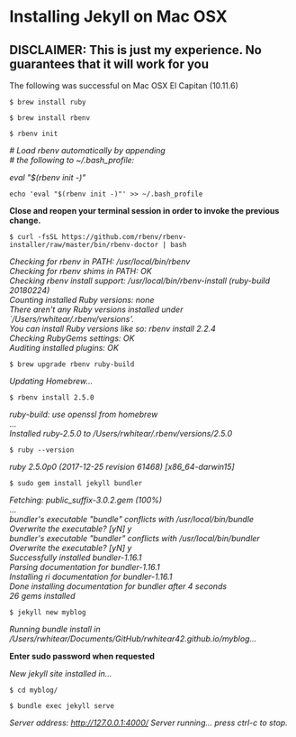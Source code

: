 # Installing Jekyll on Mac OSX

## **DISCLAIMER:** This is just my experience. No guarantees that it will work for you

The following was successful on Mac OSX El Capitan (10.11.6)

```$ brew install ruby```

```$ brew install rbenv```

```$ rbenv init```

_\# Load rbenv automatically by appending<br/>_
_\# the following to ~/.bash_profile:_

_eval "$(rbenv init -)"_


```echo 'eval "$(rbenv init -)"' >> ~/.bash_profile```

**Close and reopen your terminal session in order to invoke the previous change.**

```$ curl -fsSL https://github.com/rbenv/rbenv-installer/raw/master/bin/rbenv-doctor | bash```

_Checking for rbenv in PATH:  /usr/local/bin/rbenv_<br/>
_Checking for rbenv shims in PATH: OK<br/>_
_Checking rbenv install support: /usr/local/bin/rbenv-install (ruby-build 20180224)<br/>_
_Counting installed Ruby versions: none<br/>_
  _There aren't any Ruby versions installed under `/Users/rwhitear/.rbenv/versions'.<br/>_
  _You can install Ruby versions like so: rbenv install 2.2.4<br/>_
_Checking RubyGems settings: OK<br/>_
_Auditing installed plugins: OK_

```$ brew upgrade rbenv ruby-build```

_Updating Homebrew..._

```$ rbenv install 2.5.0```

_ruby-build: use openssl from homebrew_<br/>
...<br/>
_Installed ruby-2.5.0 to /Users/rwhitear/.rbenv/versions/2.5.0_

```$ ruby --version```

_ruby 2.5.0p0 (2017-12-25 revision 61468) [x86_64-darwin15]_

```$ sudo gem install jekyll bundler```

_Fetching: public_suffix-3.0.2.gem (100%)_<br/>
...<br/>
_bundler's executable "bundle" conflicts with /usr/local/bin/bundle_<br/>
_Overwrite the executable? [yN]  y_<br/>
_bundler's executable "bundler" conflicts with /usr/local/bin/bundler_<br/>
_Overwrite the executable? [yN]  y_<br/>
_Successfully installed bundler-1.16.1_<br/>
_Parsing documentation for bundler-1.16.1_<br/>
_Installing ri documentation for bundler-1.16.1_<br/>
_Done installing documentation for bundler after 4 seconds_<br/>
_26 gems installed_

```$ jekyll new myblog```

_Running bundle install in /Users/rwhitear/Documents/GitHub/rwhitear42.github.io/myblog..._

**Enter sudo password when requested**

_New jekyll site installed in..._

```$ cd myblog/```

```$ bundle exec jekyll serve```

_Server address: http://127.0.0.1:4000/_
_Server running... press ctrl-c to stop._
